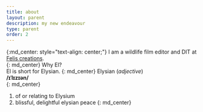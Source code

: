 ```yaml
---
title: about
layout: parent
description: my new endeavour
type: parent
order: 2
---
```

{:md_center: style="text-align: center;"}
I am a wildlife film editor and DIT at [Felis creations](https://www.youtube.com/user/feliscreationsindia).  
{: md_center}
Why El?  
El is short for Elysian.
{: md_center}
Elysian (_adjective_)  
__/ɪˈlɪzɪən/__  
{: md_center}
1. of or relating to Elysium
2. blissful, delightful elysian peace
{: md_center}